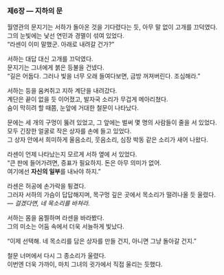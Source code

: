 ### 제6장 — 지하의 문

월영관의 문지기는 서하가 돌아온 것을 기다렸다는 듯, 아무 말 없이 고개를 끄덕였다.  
그의 눈빛에는 낯선 연민과 경멸이 섞여 있었다.  
“라센이 이미 말했군. 아래로 내려갈 건가?”

서하는 대답 대신 고개를 끄덕였다.  
문지기는 그녀에게 붉은 등불을 건넸다.  
“길은 어둡다. 그러나 빛을 너무 오래 들여다보면, 금방 꺼져버린다. 조심해라.”

서하는 등을 움켜쥐고 지하 계단을 내려갔다.  
계단은 끝이 없을 듯 이어졌고, 발자국 소리가 무겁게 메아리쳤다.  
숨이 막히려 할 때쯤, 눈앞에 거대한 철문이 나타났다.  

문에는 세 개의 구멍이 뚫려 있었고, 그 앞에는 벌써 몇 명의 사람들이 줄을 서 있었다.  
모두 긴장한 얼굴로 작은 상자를 손에 들고 있었다.  
그 상자 안에서 희미하게 울음소리, 웃음소리, 심장 박동 같은 소리가 새어 나왔다.  

라센이 언제 나타났는지 모르게 서하 옆에 서 있었다.  
“큰 판에 들어가려면, 증표가 필요하지. 돈은 아무 의미가 없어.  
여기에선 **자신의 일부**를 내놔야 하지.”  

라센은 허공에 손가락을 튕겼다.  
그러자 서하의 가슴이 답답해지며, 목구멍 깊은 곳에서 목소리가 떨려나올 듯 울렸다.  
— *걸겠다면, 네 목소리를 바쳐라.*  

서하는 몸을 움찔하며 라센을 바라봤다.  
그의 미소는 어둠 속에서 더욱 서늘하게 빛났다.  

“이제 선택해. 네 목소리를 담은 상자를 만들 건지, 아니면 그냥 돌아갈 건지.”  

철문 너머에서 다시 그 종소리가 울렸다.  
이번엔 더욱 가까이, 마치 그녀의 귓가에서 직접 울리는 듯했다.
